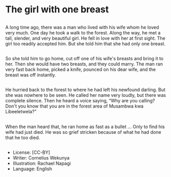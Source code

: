# The girl with one breast

##
A long time ago, there was a
man who lived with his wife
whom he loved very much.
One day he took a walk to the
forest. Along the way, he met a
tall, slender, and very beautiful
girl.
He fell in love with her at first
sight. The girl too readily
accepted him.
But she told him that she had
only one breast.

##
So she told him to go home, cut
off one of his wife's breasts and
bring it to her. Then she would
have two breasts, and they
could marry.
The man ran very fast back
home, picked a knife, pounced
on his dear wife, and the breast
was off instantly.

##
He hurried back to the forest to
where he had left his newfound
darling.
But she was nowhere to be
seen. He called her name very
loudly, but there was complete
silence.
Then he heard a voice saying,
“Why are you calling? Don't you
know that you are in the forest
area of Musambwa kwa
Libeeletwela?”

##
When the man heard that, he
ran home as fast as a bullet …
Only to find his wife had just
died.
He was so grief stricken
because of what he had done
that he too died.

##
* License: [CC-BY]
* Writer: Cornelius Wekunya
* Illustration: Rachael Napagi
* Language: English
